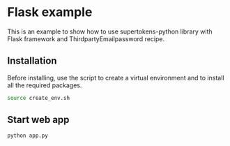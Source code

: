 # Flask example

This is an example to show how to use supertokens-python library with Flask framework and ThirdpartyEmailpassword recipe. 

## Installation

Before installing, use the script to create a virtual environment and to install all the required packages.
```bash
source create_env.sh
```

## Start web app

```bash
python app.py
```
